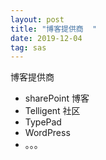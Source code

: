 ```yaml
---
layout: post
title: "博客提供商  "
date: 2019-12-04
tag: sas
---
```






博客提供商 

- sharePoint 博客
- Telligent 社区
- TypePad
- WordPress 
- 。。。